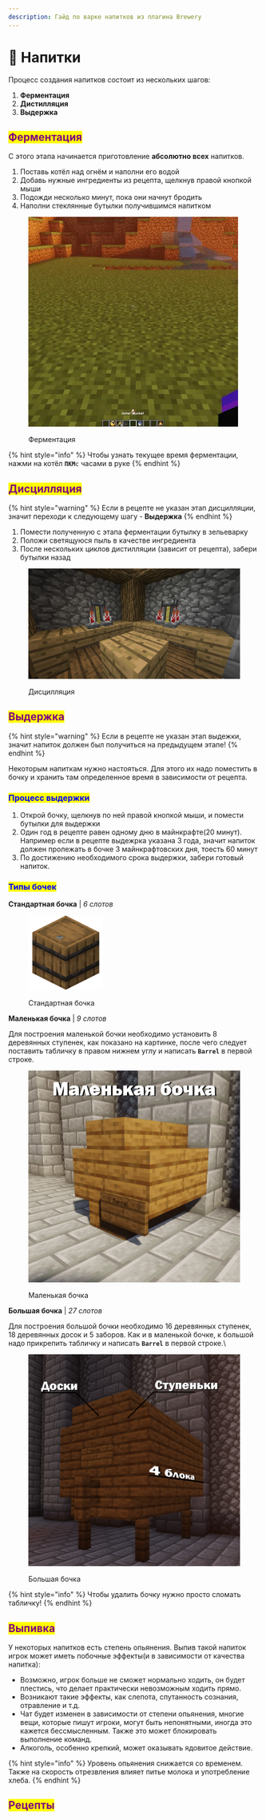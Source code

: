 ```yaml
---
description: Гайд по варке напитков из плагина Brewery
---
```


# 🍹 Напитки

Процесс  создания напитков состоит из нескольких шагов:

1. **Ферментация**
2. **Дистилляция**
3. **Выдержка**

## <mark style="color:purple;">Ферментация</mark>

С этого этапа начинается приготовление **абсолютно всех** напитков.

1. Поставь котёл над огнём и наполни его водой
2. Добавь нужные ингредиенты из рецепта, щелкнув правой кнопкой мыши
3. Подожди несколько минут, пока они начнут бродить
4. Наполни стеклянные бутылки получившимся напитком

<figure><img src="../.gitbook/assets/spaces_HgVUTKgo0qPvVdzcUNcR_uploads_k9l1jV4j9QFG1WP2WCWb_Brewery.webp" alt=""><figcaption><p>Ферментация</p></figcaption></figure>

{% hint style="info" %}
Чтобы узнать текущее время ферментации, нажми на котёл **`ПКМ`**`с` часами в руке
{% endhint %}

## <mark style="color:purple;">Дисцилляция</mark>

{% hint style="warning" %}
Если в рецепте не указан этап дисцилляции, значит переходи к следующему шагу - **Выдержка**
{% endhint %}

1. Помести полученную с этапа ферментации бутылку в зельеварку
2. Положи светящуюся пыль в качестве ингредиента
3. После нескольких циклов дистилляции (зависит от рецепта), забери бутылки назад

<figure><img src="../.gitbook/assets/image (3).png" alt="" width="563"><figcaption><p>Дисцилляция</p></figcaption></figure>

## <mark style="color:purple;">Выдержка</mark>

{% hint style="warning" %}
Если в рецепте не указан этап выдежки, значит напиток должен был получиться на предыдущем этапе!
{% endhint %}

Некоторым напиткам нужно настояться. Для этого их надо поместить в бочку и хранить там определенное время в зависимости от рецепта.

### <mark style="color:blue;">Процесс выдержки</mark>

1. Открой бочку, щелкнув по ней правой кнопкой мыши, и помести бутылки для выдержки
2. Один год в рецепте равен одному дню в майнкрафте(20 минут). Например если в рецепте выдежрка указана 3 года, значит напиток должен пролежать в бочке 3 майнкрафтовских дня, тоесть 60 минут
3. По достижению необходимого срока выдержки, забери готовый напиток.

### <mark style="color:blue;">Типы бочек</mark>

**Стандартная бочка** | _6 слотов_

<figure><img src="../.gitbook/assets/image (4).png" alt=""><figcaption><p>Стандартная бочка</p></figcaption></figure>

**Маленькая бочка** | _9 слотов_

Для построения маленькой бочки необходимо установить 8 деревянных ступенек, как показано на картинке, после чего следует поставить табличку в правом нижнем углу и написать **`Barrel`**  в первой строке.

<figure><img src="../.gitbook/assets/image (22).png" alt=""><figcaption><p>Маленькая бочка</p></figcaption></figure>

**Большая бочка** | _27 слотов_

Для построения большой бочки необходимо 16 деревянных ступенек, 18 деревянных досок и 5 заборов. Как и в маленькой бочке, к большой надо прикрепить табличку и написать **`Barrel`** в первой строке.\


<figure><img src="../.gitbook/assets/image (23).png" alt=""><figcaption><p>Большая бочка</p></figcaption></figure>

{% hint style="info" %}
Чтобы удалить бочку нужно просто сломать табличку!
{% endhint %}

## <mark style="color:purple;">Выпивка</mark>

У некоторых напитков есть степень опьянения. Выпив такой напиток игрок может иметь побочные эффекты(и в зависимости от качества напитка):

* Возможно, игрок больше не сможет нормально ходить, он будет плестись, что делает практически невозможным ходить прямо.
* Возникают такие эффекты, как слепота, спутанность сознания, отравление и т.д.
* Чат будет изменен в зависимости от степени опьянения, многие вещи, которые пишут игроки, могут быть непонятными, иногда это кажется бессмысленным. Также это может блокировать выполнение команд.
* Алкоголь, особенно крепкий, может оказывать ядовитое действие.

{% hint style="info" %}
Уровень опьянения снижается со временем. Также на скорость отрезвления влияет питье молока и употребление хлеба.
{% endhint %}

## <mark style="color:purple;">Рецепты</mark>

